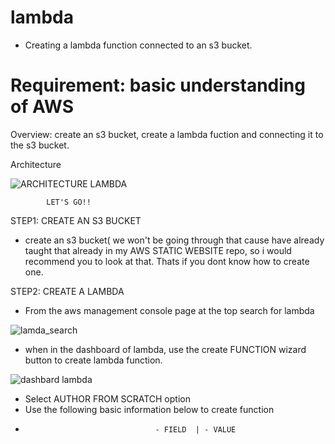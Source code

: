 # lambda

* Creating a lambda function connected to an s3 bucket.

#  Requirement: basic understanding of AWS

Overview: create an  s3 bucket, create a lambda fuction and connecting it to the s3 bucket.

Architecture

![ARCHITECTURE LAMBDA](https://user-images.githubusercontent.com/94189602/206864222-ddda1e80-9a6c-4e0e-a820-c2d912191bee.PNG)

            LET'S GO!!

STEP1: CREATE AN S3 BUCKET

* create an s3 bucket( we won't be going through that cause have already taught that already in my AWS STATIC WEBSITE repo, so i would recommend you to look at that. Thats if you dont know how to create one.

STEP2: CREATE A LAMBDA 

* From the aws management console page at the top search for lambda

![lamda_search](https://user-images.githubusercontent.com/94189602/206865032-98b2ae32-f4fa-42d9-aaaf-9b796f729e8d.PNG)

* when in the dashboard of lambda, use the create FUNCTION wizard button to create lambda function. 
 
![dashbard lambda](https://user-images.githubusercontent.com/94189602/206865387-83e10d96-2dbc-42a6-98ce-7dc5f5a2b96a.PNG)

* Select AUTHOR FROM SCRATCH option
* Use the following basic information below to create function
*                                  - FIELD  | - VALUE     
